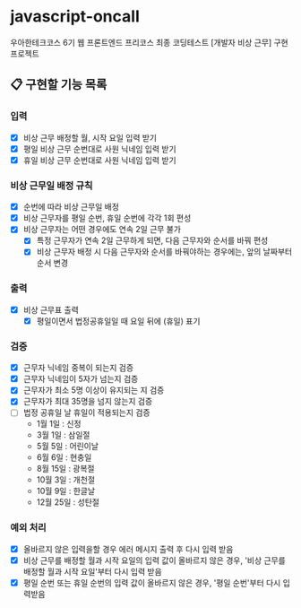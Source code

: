 # javascript-oncall

우아한테크코스 6기 웹 프론트엔드 프리코스 최종 코딩테스트 [개발자 비상 근무] 구현 프로젝트

## 📋 구현할 기능 목록

### 입력

- [x] 비상 근무 배정할 월, 시작 요일 입력 받기
- [x] 평일 비상 근무 순번대로 사원 닉네임 입력 받기
- [x] 휴일 비상 근무 순번대로 사원 닉네임 입력 받기

### 비상 근무일 배정 규칙

- [x] 순번에 따라 비상 근무일 배정
- [x] 비상 근무자를 평일 순번, 휴일 순번에 각각 1회 편성
- [x] 비상 근무자는 어떤 경우에도 연속 2일 근무 불가
  - [x] 특정 근무자가 연속 2일 근무하게 되면, 다음 근무자와 순서를 바꿔 편성
  - [x] 비상 근무자 배정 시 다음 근무자와 순서를 바꿔야하는 경우에는, 앞의 날짜부터 순서 변경

### 출력

- [x] 비상 근무표 출력
  - [x] 평일이면서 법정공휴일일 때 요일 뒤에 (휴일) 표기

### 검증

- [x] 근무자 닉네임 중복이 되는지 검증
- [x] 근무자 닉네임이 5자가 넘는지 검증
- [x] 근무자가 최소 5명 이상이 유지되는 지 검증
- [x] 근무자가 최대 35명을 넘지 않는지 검증
- [ ] 법정 공휴일 날 휴일이 적용되는지 검증
  - 1월 1일 : 신정
  - 3월 1일 : 삼일절
  - 5월 5일 : 어린이날
  - 6월 6일 : 현충일
  - 8월 15일 : 광복절
  - 10월 3일 : 개천절
  - 10월 9일 : 한글날
  - 12월 25일 : 성탄절

### 예외 처리

- [X] 올바르지 않은 입력을할 경우 에러 메시지 출력 후 다시 입력 받음
- [X] 비상 근무를 배정할 월과 시작 요일의 입력 값이 올바르지 않은 경우, '비상 근무를 배정할 월과 시작 요일'부터 다시 입력 받음
- [X] 평일 순번 또는 휴일 순번의 입력 값이 올바르지 않은 경우, '평일 순번'부터 다시 입력받음
